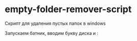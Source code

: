 # empty-folder-remover-script
Скрипт для удаления пустых папок в windows

Запускаем батник, вводим букву диска и :